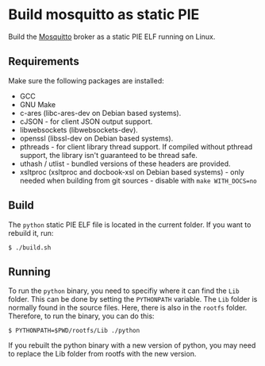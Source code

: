 # Build mosquitto as static PIE

Build the [Mosquitto](https://www.python.org/) broker as a static PIE ELF running on Linux.

## Requirements

Make sure the following packages are installed:
* GCC
* GNU Make
* c-ares (libc-ares-dev on Debian based systems).
* cJSON - for client JSON output support.
* libwebsockets (libwebsockets-dev).
* openssl (libssl-dev on Debian based systems).
* pthreads - for client library thread support. If compiled without pthread support, the library isn't guaranteed to be thread safe.         
* uthash / utlist - bundled versions of these headers are provided.
* xsltproc (xsltproc and docbook-xsl on Debian based systems) - only needed when building from git sources - disable with `make WITH_DOCS=no`
                                                                                
## Build

The `python` static PIE ELF file is located in the current folder.
If you want to rebuild it, run:

```
$ ./build.sh
```

## Running

To run the `python` binary, you need to specifiy where it can find the `Lib`
folder. This can be done by setting the `PYTHONPATH` variable. The `Lib` folder
is normally found in the source files. Here, there is also in the `rootfs`
folder. Therefore, to run the binary, you can do this:

```
$ PYTHONPATH=$PWD/rootfs/Lib ./python
```

If you rebuilt the python binary with a new version of python, you may need to
replace the Lib folder from rootfs with the new version.
